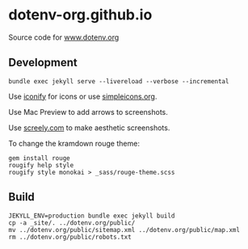 # dotenv-org.github.io

Source code for www.dotenv.org

## Development

```
bundle exec jekyll serve --livereload --verbose --incremental
```

Use [iconify](http://icon-sets.iconify.design/simple-icons/) for icons or use [simpleicons.org](https://simpleicons.org/).

Use Mac Preview to add arrows to screenshots.

Use [screely.com](https://www.screely.com/) to make aesthetic screenshots.

To change the kramdown rouge theme:

```
gem install rouge
rougify help style
rougify style monokai > _sass/rouge-theme.scss
```

## Build

```
JEKYLL_ENV=production bundle exec jekyll build
cp -a _site/. ../dotenv.org/public/
mv ../dotenv.org/public/sitemap.xml ../dotenv.org/public/map.xml
rm ../dotenv.org/public/robots.txt
```
